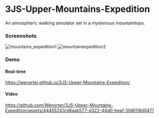# 3JS-Upper-Mountains-Expedition
An atmospheric walking simulator set in a mysterious mountaintops. 

### Screenshots
![mountains_expedition1](https://github.com/Wenorter/3JS-Upper-Mountains-Expedition/assets/44455243/d70c53d1-664d-4857-927a-7ff8b61b1aec)
![mountainexpedition2](https://github.com/Wenorter/3JS-Upper-Mountains-Expedition/assets/44455243/bf715b1a-1784-4a47-8bbf-02833db6b0aa)

### Demo
#### Real-time
https://wenorter.github.io/3JS-Upper-Mountains-Expedition/
#### Video 
https://github.com/Wenorter/3JS-Upper-Mountains-Expedition/assets/44455243/d8aab577-d322-44d0-beaf-5fd6118d0471


